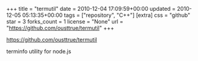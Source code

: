 +++
title = "termutil"
date = 2010-12-04 17:09:59+00:00
updated = 2010-12-05 05:13:35+00:00
tags = ["repository", "C++"]
[extra]
css = "github"
star = 3
forks_count = 1
license = "None"
url = "https://github.com/ousttrue/termutil"
+++

<https://github.com/ousttrue/termutil>

terminfo utility for node.js
